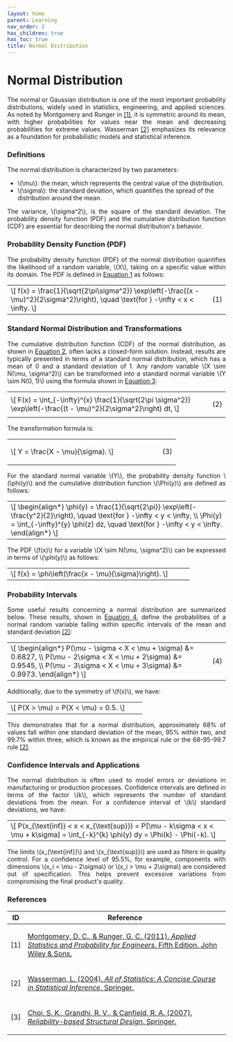 ```yaml
---
layout: home
parent: Learning
nav_order: 2
has_children: true
has_toc: true
title: Normal Distribution
---
```


<!--Don't delete this script-->
<script src="https://polyfill.io/v3/polyfill.min.js?features=es6"></script>
<script id="MathJax-script" async src="https://cdn.jsdelivr.net/npm/mathjax@3/es5/tex-mml-chtml.js"></script>
<!--Don't delete this script-->

<h1>Normal Distribution</h1>

<p align="justify">
The normal or Gaussian distribution is one of the most important probability distributions, widely used in statistics, engineering, and applied sciences. As noted by Montgomery and Runger in <a href="#ref1">[1]</a>, it is symmetric around its mean, with higher probabilities for values near the mean and decreasing probabilities for extreme values. Wasserman <a href="#ref2">[2]</a> emphasizes its relevance as a foundation for probabilistic models and statistical inference.
</p>

<h3>Definitions</h3>

<p align="justify">
The normal distribution is characterized by two parameters:
</p>

<ul>
    <li>\(\mu\): the mean, which represents the central value of the distribution.</li>
    <li>\(\sigma\): the standard deviation, which quantifies the spread of the distribution around the mean.</li>
</ul>

<p align="justify">
The variance, \(\sigma^2\), is the square of the standard deviation. The probability density function (PDF) and the cumulative distribution function (CDF) are essential for describing the normal distribution's behavior.
</p>

<h3>Probability Density Function (PDF)</h3>

<p align="justify">
The probability density function (PDF) of the normal distribution quantifies the likelihood of a random variable, \(X\), taking on a specific value within its domain. The PDF is defined in <a href="#eq1">Equation 1</a> as follows:
</p>

<table style="width:100%">
    <tr>
        <td style="width: 90%;">
            \[
            f(x) = \frac{1}{\sqrt{2\pi\sigma^2}} \exp\left(-\frac{(x - \mu)^2}{2\sigma^2}\right),
            \quad \text{for } -\infty < x < \infty.
            \]
        </td>
        <td style="width: 10%;">
            <p align="right" id="eq1">(1)</p>
        </td>
    </tr>
</table>

<h3>Standard Normal Distribution and Transformations</h3>

<p align="justify">
The cumulative distribution function (CDF) of the normal distribution, as shown in <a href="#eq2">Equation 2</a>, often lacks a closed-form solution. Instead, results are typically presented in terms of a standard normal distribution, which has a mean of 0 and a standard deviation of 1. Any random variable \(X \sim N(\mu, \sigma^2)\) can be transformed into a standard normal variable \(Y \sim N(0, 1)\) using the formula shown in <a href="#eq3">Equation 3</a>:
</p>

<table style="width:100%">
    <tr>
        <td style="width: 90%;">
            \[
            F(x) = \int_{-\infty}^{x} \frac{1}{\sqrt{2\pi \sigma^2}} 
            \exp\left(-\frac{(t - \mu)^2}{2\sigma^2}\right) dt,
            \]
        </td>
        <td style="width: 10%;">
            <p align="right" id="eq2">(2)</p>
        </td>
    </tr>
</table>

<p align="justify">The transformation formula is:</p>

<table style="width:100%">
    <tr>
        <td style="width: 90%;">
            \[
            Y = \frac{X - \mu}{\sigma}.
            \]
        </td>
        <td style="width: 10%;">
            <p align="right" id="eq3">(3)</p>
        </td>
    </tr>
</table>

<p align="justify">
For the standard normal variable \(Y\), the probability density function \(\phi(y)\) and the cumulative distribution function \(\Phi(y)\) are defined as follows:
</p>

<table style="width:100%">
    <tr>
        <td style="width: 90%;">
            \[
            \begin{align*}
            \phi(y) = \frac{1}{\sqrt{2\pi}} \exp\left(-\frac{y^2}{2}\right), \quad \text{for } -\infty < y < \infty, \\
            \Phi(y) = \int_{-\infty}^{y} \phi(z) dz, \quad \text{for } -\infty < y < \infty.
            \end{align*}
            \]
        </td>
    </tr>
</table>

<p align="justify">
The PDF \(f(x)\) for a variable \(X \sim N(\mu, \sigma^2)\) can be expressed in terms of \(\phi(y)\) as follows:
</p>

<table style="width:100%">
    <tr>
        <td style="width: 90%;">
            \[
            f(x) = \phi\left(\frac{x - \mu}{\sigma}\right).
            \]
        </td>
    </tr>
</table>

<h3>Probability Intervals</h3>

<p align="justify">
Some useful results concerning a normal distribution are summarized below. These results, shown in <a href="#eq4">Equation 4</a>, define the probabilities of a normal random variable falling within specific intervals of the mean and standard deviation <a href="#ref2">[2]</a>:
</p>

<table style="width:100%">
    <tr>
        <td style="width: 90%;">
            \[
            \begin{align*}
            P(\mu - \sigma < X < \mu + \sigma) &= 0.6827, \\
            P(\mu - 2\sigma < X < \mu + 2\sigma) &= 0.9545, \\
            P(\mu - 3\sigma < X < \mu + 3\sigma) &= 0.9973.
            \end{align*}
            \]
        </td>
        <td style="width: 10%;">
            <p align="right" id="eq4">(4)</p>
        </td>
    </tr>
</table>

<p align="justify">
Additionally, due to the symmetry of \(f(x)\), we have:
</p>

<table style="width:100%">
    <tr>
        <td style="width: 90%;">
            \[
            P(X > \mu) = P(X < \mu) = 0.5.
            \]
        </td>
    </tr>
</table>

<p align="justify">
This demonstrates that for a normal distribution, approximately 68% of values fall within one standard deviation of the mean, 95% within two, and 99.7% within three, which is known as the empirical rule or the 68-95-99.7 rule <a href="#ref2">[2]</a>.
</p>

<h3>Confidence Intervals and Applications</h3>

<p align="justify">
The normal distribution is often used to model errors or deviations in manufacturing or production processes. Confidence intervals are defined in terms of the factor \(k\), which represents the number of standard deviations from the mean. For a confidence interval of \(k\) standard deviations, we have:
</p>

<table style="width:100%">
    <tr>
        <td style="width: 90%;">
            \[
            P(x_{\text{inf}} < x < x_{\text{sup}}) = P[\mu - k\sigma < x < \mu + k\sigma] = \int_{-k}^{k} \phi(y) dy = \Phi(k) - \Phi(-k).
            \]
        </td>
    </tr>
</table>

<p align="justify">
The limits \(x_{\text{inf}}\) and \(x_{\text{sup}}\) are used as filters in quality control. For a confidence level of 95.5%, for example, components with dimensions \(x_i < \mu - 2\sigma\) or \(x_i > \mu + 2\sigma\) are considered out of specification. This helps prevent excessive variations from compromising the final product's quality.
</p>

<h3>References</h3>

<table>
    <thead>
        <tr>
            <th>ID</th>
            <th>Reference</th>
        </tr>
    </thead>
    <tbody>
        <tr>
            <td><p align="center" id="ref1">[1]</p></td>
            <td><p align="left"><a href="https://www.amazon.com/Douglas-Montgomery-George-Runger-Probability/dp/B004VG3ZT2" target="_blank" rel="noopener noreferrer">Montgomery, D. C., & Runger, G. C. (2011). <i>Applied Statistics and Probability for Engineers</i>. Fifth Edition. John Wiley & Sons.</a></p></td>
        </tr>
        <tr>
            <td><p align="center" id="ref2">[2]</p></td>
            <td><p align="left"><a href="https://link.springer.com/book/10.1007/978-1-4612-2560-7" target="_blank" rel="noopener noreferrer">Wasserman, L. (2004). <i>All of Statistics: A Concise Course in Statistical Inference</i>. Springer.</a></p></td>
        </tr>
        <tr>
            <td><p align="center" id="ref3">[3]</p></td>
            <td><p align="left"><a href="https://link.springer.com/book/10.1007/978-1-84628-445-8" target="_blank" rel="noopener noreferrer">Choi, S. K., Grandhi, R. V., & Canfield, R. A. (2007). <i>Reliability-based Structural Design</i>. Springer.</a></p></td>
        </tr>
    </tbody>
</table>
